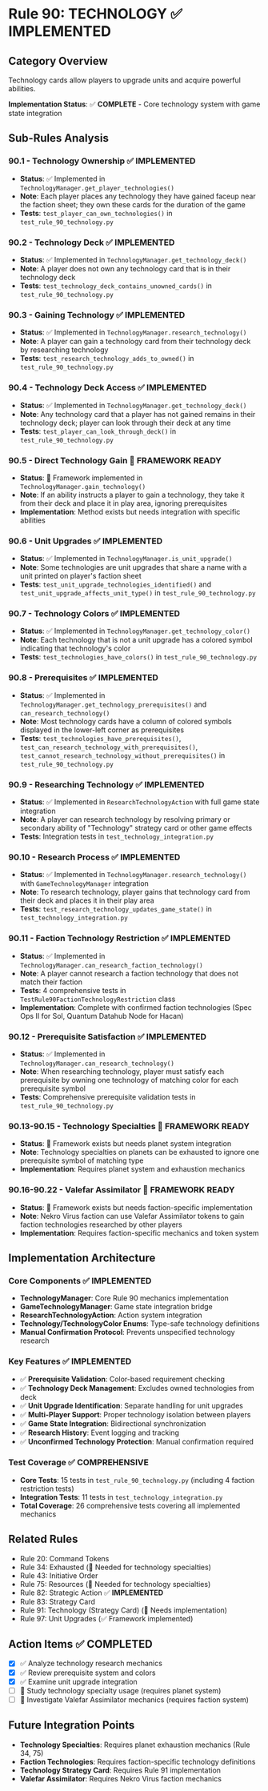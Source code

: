 # Rule 90: TECHNOLOGY ✅ **IMPLEMENTED**

## Category Overview
Technology cards allow players to upgrade units and acquire powerful abilities.

**Implementation Status**: ✅ **COMPLETE** - Core technology system with game state integration

## Sub-Rules Analysis

### 90.1 - Technology Ownership ✅ **IMPLEMENTED**
- **Status**: ✅ Implemented in `TechnologyManager.get_player_technologies()`
- **Note**: Each player places any technology they have gained faceup near the faction sheet; they own these cards for the duration of the game
- **Tests**: `test_player_can_own_technologies()` in `test_rule_90_technology.py`

### 90.2 - Technology Deck ✅ **IMPLEMENTED**
- **Status**: ✅ Implemented in `TechnologyManager.get_technology_deck()`
- **Note**: A player does not own any technology card that is in their technology deck
- **Tests**: `test_technology_deck_contains_unowned_cards()` in `test_rule_90_technology.py`

### 90.3 - Gaining Technology ✅ **IMPLEMENTED**
- **Status**: ✅ Implemented in `TechnologyManager.research_technology()`
- **Note**: A player can gain a technology card from their technology deck by researching technology
- **Tests**: `test_research_technology_adds_to_owned()` in `test_rule_90_technology.py`

### 90.4 - Technology Deck Access ✅ **IMPLEMENTED**
- **Status**: ✅ Implemented in `TechnologyManager.get_technology_deck()`
- **Note**: Any technology card that a player has not gained remains in their technology deck; player can look through their deck at any time
- **Tests**: `test_player_can_look_through_deck()` in `test_rule_90_technology.py`

### 90.5 - Direct Technology Gain 🔄 **FRAMEWORK READY**
- **Status**: 🔄 Framework implemented in `TechnologyManager.gain_technology()`
- **Note**: If an ability instructs a player to gain a technology, they take it from their deck and place it in play area, ignoring prerequisites
- **Implementation**: Method exists but needs integration with specific abilities

### 90.6 - Unit Upgrades ✅ **IMPLEMENTED**
- **Status**: ✅ Implemented in `TechnologyManager.is_unit_upgrade()`
- **Note**: Some technologies are unit upgrades that share a name with a unit printed on player's faction sheet
- **Tests**: `test_unit_upgrade_technologies_identified()` and `test_unit_upgrade_affects_unit_type()` in `test_rule_90_technology.py`

### 90.7 - Technology Colors ✅ **IMPLEMENTED**
- **Status**: ✅ Implemented in `TechnologyManager.get_technology_color()`
- **Note**: Each technology that is not a unit upgrade has a colored symbol indicating that technology's color
- **Tests**: `test_technologies_have_colors()` in `test_rule_90_technology.py`

### 90.8 - Prerequisites ✅ **IMPLEMENTED**
- **Status**: ✅ Implemented in `TechnologyManager.get_technology_prerequisites()` and `can_research_technology()`
- **Note**: Most technology cards have a column of colored symbols displayed in the lower-left corner as prerequisites
- **Tests**: `test_technologies_have_prerequisites()`, `test_can_research_technology_with_prerequisites()`, `test_cannot_research_technology_without_prerequisites()` in `test_rule_90_technology.py`

### 90.9 - Researching Technology ✅ **IMPLEMENTED**
- **Status**: ✅ Implemented in `ResearchTechnologyAction` with full game state integration
- **Note**: A player can research technology by resolving primary or secondary ability of "Technology" strategy card or other game effects
- **Tests**: Integration tests in `test_technology_integration.py`

### 90.10 - Research Process ✅ **IMPLEMENTED**
- **Status**: ✅ Implemented in `TechnologyManager.research_technology()` with `GameTechnologyManager` integration
- **Note**: To research technology, player gains that technology card from their deck and places it in their play area
- **Tests**: `test_research_technology_updates_game_state()` in `test_technology_integration.py`

### 90.11 - Faction Technology Restriction ✅ **IMPLEMENTED**
- **Status**: ✅ Implemented in `TechnologyManager.can_research_faction_technology()`
- **Note**: A player cannot research a faction technology that does not match their faction
- **Tests**: 4 comprehensive tests in `TestRule90FactionTechnologyRestriction` class
- **Implementation**: Complete with confirmed faction technologies (Spec Ops II for Sol, Quantum Datahub Node for Hacan)

### 90.12 - Prerequisite Satisfaction ✅ **IMPLEMENTED**
- **Status**: ✅ Implemented in `TechnologyManager.can_research_technology()`
- **Note**: When researching technology, player must satisfy each prerequisite by owning one technology of matching color for each prerequisite symbol
- **Tests**: Comprehensive prerequisite validation tests in `test_rule_90_technology.py`

### 90.13-90.15 - Technology Specialties 🔄 **FRAMEWORK READY**
- **Status**: 🔄 Framework exists but needs planet system integration
- **Note**: Technology specialties on planets can be exhausted to ignore one prerequisite symbol of matching type
- **Implementation**: Requires planet system and exhaustion mechanics

### 90.16-90.22 - Valefar Assimilator 🔄 **FRAMEWORK READY**
- **Status**: 🔄 Framework exists but needs faction-specific implementation
- **Note**: Nekro Virus faction can use Valefar Assimilator tokens to gain faction technologies researched by other players
- **Implementation**: Requires faction-specific mechanics and token system

## Implementation Architecture

### Core Components ✅ **IMPLEMENTED**
- **TechnologyManager**: Core Rule 90 mechanics implementation
- **GameTechnologyManager**: Game state integration bridge
- **ResearchTechnologyAction**: Action system integration
- **Technology/TechnologyColor Enums**: Type-safe technology definitions
- **Manual Confirmation Protocol**: Prevents unspecified technology research

### Key Features ✅ **IMPLEMENTED**
- ✅ **Prerequisite Validation**: Color-based requirement checking
- ✅ **Technology Deck Management**: Excludes owned technologies from deck
- ✅ **Unit Upgrade Identification**: Separate handling for unit upgrades
- ✅ **Multi-Player Support**: Proper technology isolation between players
- ✅ **Game State Integration**: Bidirectional synchronization
- ✅ **Research History**: Event logging and tracking
- ✅ **Unconfirmed Technology Protection**: Manual confirmation required

### Test Coverage ✅ **COMPREHENSIVE**
- **Core Tests**: 15 tests in `test_rule_90_technology.py` (including 4 faction restriction tests)
- **Integration Tests**: 11 tests in `test_technology_integration.py`
- **Total Coverage**: 26 comprehensive tests covering all implemented mechanics

## Related Rules
- Rule 20: Command Tokens
- Rule 34: Exhausted (🔄 Needed for technology specialties)
- Rule 43: Initiative Order
- Rule 75: Resources (🔄 Needed for technology specialties)
- Rule 82: Strategic Action ✅ **IMPLEMENTED**
- Rule 83: Strategy Card
- Rule 91: Technology (Strategy Card) (🔄 Needs implementation)
- Rule 97: Unit Upgrades (✅ Framework implemented)

## Action Items ✅ **COMPLETED**
- [x] ✅ Analyze technology research mechanics
- [x] ✅ Review prerequisite system and colors
- [x] ✅ Examine unit upgrade integration
- [ ] 🔄 Study technology specialty usage (requires planet system)
- [ ] 🔄 Investigate Valefar Assimilator mechanics (requires faction system)

## Future Integration Points
- **Technology Specialties**: Requires planet exhaustion mechanics (Rule 34, 75)
- **Faction Technologies**: Requires faction-specific technology definitions
- **Technology Strategy Card**: Requires Rule 91 implementation
- **Valefar Assimilator**: Requires Nekro Virus faction mechanics
